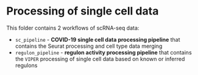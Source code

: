 # Processing of single cell data

This folder contains 2 workflows of scRNA-seq data:
- `sc_pipeline` - **COVID-19 single cell data processing pipeline** that contains the Seurat processing and cell type data merging
- `regulon_pipeline` - **regulon activity processing pipeline** that contains the `VIPER` processing of single cell data based on known or inferred regulons